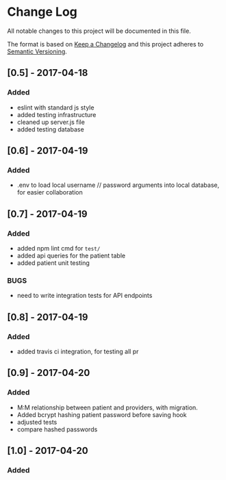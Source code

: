 # Change Log
All notable changes to this project will be documented in this file.

The format is based on [Keep a Changelog](http://keepachangelog.com/)
and this project adheres to [Semantic Versioning](http://semver.org/).

## [0.5] - 2017-04-18
### Added
- eslint with standard js style
- added testing infrastructure
- cleaned up server.js file
- added testing database

## [0.6] - 2017-04-19
### Added
- .env to load local username // password arguments into local database, for easier collaboration

## [0.7] - 2017-04-19
### Added
- added npm lint cmd for `test/`
- added api queries for the patient table
- added patient unit testing
### BUGS
- need to write integration tests for API endpoints

## [0.8] - 2017-04-19
### Added
- added travis ci integration, for testing all pr

## [0.9] - 2017-04-20
### Added
- M:M relationship between patient and providers, with migration.
- Added bcrypt hashing patient password before saving hook
- adjusted tests
- compare hashed passwords

## [1.0] - 2017-04-20
### Added